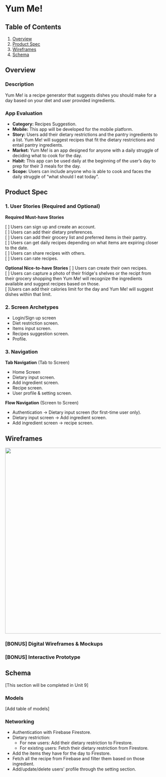 # Yum Me!

## Table of Contents
1. [Overview](#Overview)
1. [Product Spec](#Product-Spec)
1. [Wireframes](#Wireframes)
2. [Schema](#Schema)

## Overview
### Description
Yum Me! is a recipe generator that suggests dishes you should make for a day based on your diet and user provided ingredients.

### App Evaluation
- **Category:** Recipes Suggestion.
- **Mobile:** This app will be developed for the mobile platform.
- **Story:** Users add their dietary restrictions and the pantry ingredients to a list. Yum Me! will suggest recipes that fit the dietary restrictions and entail pantry ingredients. 
- **Market:** Yum Me! is an app designed for anyone with a daily struggle of deciding what to cook for the day.
- **Habit:** This app can be used daily at the beginning of the user’s day to prep for their 3 meals for the day.
- **Scope:** Users can include anyone who is able to cook and faces the daily struggle of “what should I eat today”.

## Product Spec

### 1. User Stories (Required and Optional)

**Required Must-have Stories**

[ ] Users can sign up and create an account.<br>
[ ] Users can add their dietary preferences.<br>
[ ] Users can add their grocery list and preferred items in their pantry.<br>
[ ] Users can get daily recipes depending on what items are expiring closer to the date.<br>
[ ] Users can share recipes with others.<br>
[ ] Users can rate recipes.<br>


**Optional Nice-to-have Stories**
[ ] Users can create their own recipes.<br>
[ ] Users can capture a photo of their fridge's shelves or the recipt from their grocery shopping then Yum Me! will recognize the ingredients available and suggest recipes based on those.<br>
[ ]Users can add their calories limit for the day and Yum Me! will suggest dishes within that limit.<br>

### 2. Screen Archetypes

* Login/Sign up screen
* Diet restriction screen.
* Items input screen.
* Recipes suggestion screen.
* Profile.

### 3. Navigation

**Tab Navigation** (Tab to Screen)

* Home Screen
* Dietary input screen.
* Add ingredient screen.
* Recipe screen.
* User profile & setting screen.

**Flow Navigation** (Screen to Screen)

* Authentication -> Dietary input screen (for first-time user only).
* Dietary input screen -> Add ingredient screen.
* Add ingredient screen -> recipe screen.


## Wireframes
<img src="http://g.recordit.co/LVqFme6tJo.gif" width=600>

### [BONUS] Digital Wireframes & Mockups

### [BONUS] Interactive Prototype

## Schema 
[This section will be completed in Unit 9]
### Models
[Add table of models]
### Networking
- Authentication with Firebase Firestore.
- Dietary restriction:
	- For new users: Add their dietary restriction to Firestore.
	- For existing users: Fetch their dietary restriction from Firestore.
- Add the items they have for the day to Firestore.
- Fetch all the recipe from Firebase and filter them based on those ingredient.
- Add/update/delete users' profile through the setting section.
